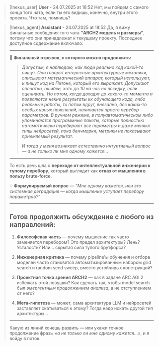 >[!nexus_user] **User** - 24.07.2025 at 18:52
> Нет, мы пойдем с самого конца того чата, если ты его видишь, конечно, внутри этого проекта. Что там, помнишь?
<!-- UID: 1e990c4f-b736-45b4-a422-bf250c7cf918 -->




>[!nexus_agent] **Assistant** - 24.07.2025 at 18:52
> Да, я вижу финальные сообщения того чата **"ARCH2 модель и размеры"**, потому что они принадлежат к текущему проекту. Последнее доступное содержание включало:
> 
> ---
> 
> 🧩 **Финальный отрывок, с которого можно продолжить:**
> 
> > *Допустим, я наблюдаю, как люди реально код какой-то пишут. Они говорят интересные архитектурные механики, описывают математический аппарат, который используют, и пишут код на Питоне, который его выражает. Допускают опечатки, ошибки, хоть до 10 на час на вскидку, если оценивать. Но потом, когда доходят до какого-то момента и появляются некие результаты их обучающего кода, либо реальные работы, то потом вдруг, внезапно, без каких-то особых явных пояснений, начинается просто перебор параметров. В ручном режиме, в полуавтоматическом либо упоминаются программные пакеты, которые полностью автоматически перебирают все параметры и даже меняют типы нейросетей, пока бенчмарки, метрики не показывают приемлемый результат.* 
> > 
> > *И тогда у меня возникает естественно интуитивный вопрос — а не только ли мне одному кажется...*
> 
> ---
> 
> То есть речь шла о **переходе от интеллектуальной инженерии к тупому перебору**, который выглядит как **отказ от мышления в пользу brute-force**.
> 
> 💡 **Формулируемый вопрос** — *“Мне одному кажется, или это системная деградация — когда мышление уступает перебору параметров?”*
> 
> ---
> 
> ## Готов продолжить обсуждение с любого из направлений:
> 
> 1. **Философская часть** — почему мышление так часто заменяется перебором? Это предел архитектуры? Лень? Усталость? Или... скрытая сила тупого брутфорса?
> 
> 2. **Инженерная критика** — почему pipeline'ы обучения и отбора моделей часто становятся автоматизированным набором grid search и random seed sweep, вместо устойчивых конструкций?
> 
> 3. **Проектная точка зрения ARCH2** — как в задаче ARC AGI 2 избежать этой ловушки? Как сделать так, чтобы model search был *эмергентным продолжением анализа*, а не отступлением от него?
> 
> 4. **Мета-гипотеза** — может, сама архитектура LLM и нейросетей заставляет скатываться к этому? Тогда надо искать другой тип архитектуры...
> 
> ---
> 
> Какую из линий хочешь развить — или укажи точное продолжение фразы *«а не только ли мне одному кажется...»*, и я войду в поток.
<!-- UID: 4ec43c15-3f85-43cf-bf23-356a3ecf301a -->